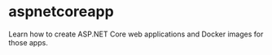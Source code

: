 # aspnetcoreapp
Learn how to create ASP.NET Core web applications and Docker images for those apps.
